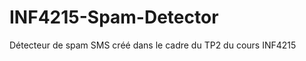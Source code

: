 INF4215-Spam-Detector
=====================

Détecteur de spam SMS créé dans le cadre du TP2 du cours INF4215
